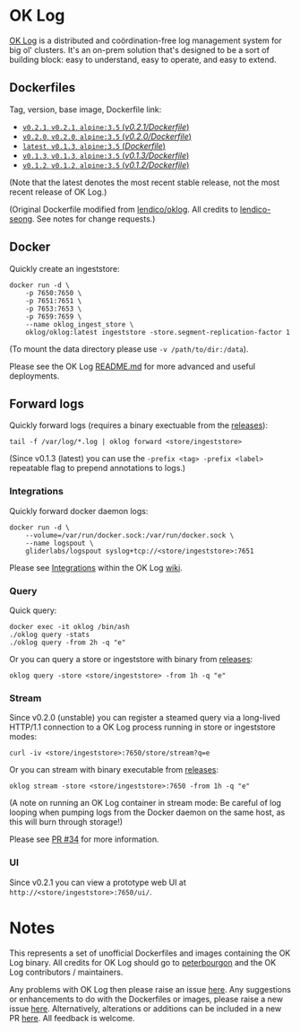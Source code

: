 # OK Log

[OK Log](https://github.com/oklog/oklog) is a distributed and coördination-free log management system for big ol' clusters. It's an on-prem solution that's designed to be a sort of building block: easy to understand, easy to operate, and easy to extend.

## Dockerfiles

Tag, version, base image, Dockerfile link:

-	[`v0.2.1`, `v0.2.1`, `alpine:3.5` (*v0.2.1/Dockerfile*)](https://github.com/m247suppport/oklog/blob/master/v0.2.1/Dockerfile)
-	[`v0.2.0`, `v0.2.0`, `alpine:3.5` (*v0.2.0/Dockerfile*)](https://github.com/m247suppport/oklog/blob/master/v0.2.0/Dockerfile)
-	[`latest`, `v0.1.3`, `alpine:3.5` (*Dockerfile*)](https://github.com/m247suppport/oklog/blob/master/Dockerfile)
-	[`v0.1.3`, `v0.1.3`, `alpine:3.5` (*v0.1.3/Dockerfile*)](https://github.com/m247suppport/oklog/blob/master/v0.1.3/Dockerfile)
-	[`v0.1.2`, `v0.1.2`, `alpine:3.5` (*v0.1.2/Dockerfile*)](https://github.com/m247suppport/oklog/blob/master/v0.1.2/Dockerfile)

(Note that the latest denotes the most recent stable release, not the most recent release of OK Log.)

(Original Dockerfile modified from [lendico/oklog](https://hub.docker.com/r/lendico/oklog). All credits to [lendico-seong](https://github.com/lendico-seong). See notes for change requests.)

## Docker

Quickly create an ingeststore:

```
docker run -d \
	-p 7650:7650 \
	-p 7651:7651 \
	-p 7653:7653 \
	-p 7659:7659 \
	--name oklog_ingest_store \
	oklog/oklog:latest ingeststore -store.segment-replication-factor 1
```

(To mount the data directory please use `-v /path/to/dir:/data`).

Please see the OK Log [README.md](https://github.com/oklog/oklog/blob/master/README.md) for more advanced and useful deployments.

## Forward logs

Quickly forward logs (requires a binary exectuable from the [releases](https://github.com/oklog/oklog/releases)):

```
tail -f /var/log/*.log | oklog forward <store/ingeststore>
```

(Since v0.1.3 (latest) you can use the `-prefix <tag> -prefix <label>` repeatable flag to prepend annotations to logs.)

### Integrations

Quickly forward docker daemon logs:

```
docker run -d \
	--volume=/var/run/docker.sock:/var/run/docker.sock \
	--name logspout \
	gliderlabs/logspout syslog+tcp://<store/ingeststore>:7651
```

Please see [Integrations](https://github.com/oklog/oklog/wiki/Integrations) within the OK Log [wiki](https://github.com/oklog/oklog/wiki).

### Query

Quick query:

```
docker exec -it oklog /bin/ash
./oklog query -stats
./oklog query -from 2h -q "e"
```
Or you can query a store or ingeststore with binary from [releases](https://github.com/oklog/oklog/releases): 
```
oklog query -store <store/ingeststore> -from 1h -q "e"
```

### Stream

Since v0.2.0 (unstable) you can register a steamed query via a long-lived HTTP/1.1 connection to a OK Log process running in store or ingeststore modes:

```
curl -iv <store/ingeststore>:7650/store/stream?q=e
```

Or you can stream with binary executable from [releases](https://github.com/oklog/oklog/releases): 

```
oklog stream -store <store/ingeststore>:7650 -from 1h -q "e"
```

(A note on running an OK Log container in stream mode: Be careful of log looping when pumping logs from the Docker daemon on the same host, as this will burn through storage!)

Please see [PR #34](https://github.com/oklog/oklog/pull/34) for more information.

### UI


Since v0.2.1 you can view a prototype web UI at `http://<store/ingeststore>:7650/ui/`.

# Notes

This represents a set of unofficial Dockerfiles and images containing the OK Log binary. All credits for OK Log should go to [peterbourgon](https://github.com/peterbourgon) and the OK Log contributors / maintainers.

Any problems with OK Log then please raise an issue [here](https://github.com/oklog/oklog/issues/new). Any suggestions or enhancements to do with the Dockerfiles or images, please raise a new issue [here](https://github.com/m247suppport/oklog/issues/new). Alternatively, alterations or additions can be included in a new PR [here](https://github.com/m247suppport/oklog/pulls). All feedback is welcome.
